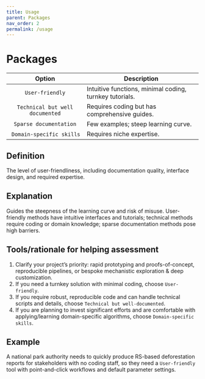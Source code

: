 ```yaml
---
title: Usage
parent: Packages
nav_order: 2
permalink: /usage
---
```


# Packages

|  **Option**        | **Description**            |
|:------------------:|----------------------------|
| `User-friendly` | Intuitive functions, minimal coding, turnkey tutorials. |
| `Technical but well documented` | Requires coding but has comprehensive guides. |
| `Sparse documentation` | Few examples; steep learning curve. | 
| `Domain-specific skills` | Requires niche expertise. |


## Definition
The level of user-friendliness, including documentation quality, interface design, and required expertise. 

## Explanation
Guides the steepness of the learning curve and risk of misuse. User-friendly methods have intuitive interfaces and tutorials; technical methods require coding or domain knowledge; sparse documentation methods pose high barriers. 

## Tools/rationale for helping assessment
1. Clarify your project’s priority: rapid prototyping and proofs-of-concept, reproducible pipelines, or bespoke mechanistic exploration & deep customization. 
2. If you need a turnkey solution with minimal coding, choose `User-friendly`. 
3. If you require robust, reproducible code and can handle technical scripts and details, choose `Technical but well-documented`. 
4. If you are planning to invest significant efforts and are comfortable with applying/learning domain-specific algorithms, choose `Domain-specific skills`.

## Example
A national park authority needs to quickly produce RS-based deforestation reports for stakeholders with no coding staff, so they need a `User-friendly` tool with point-and-click workflows and default parameter settings.